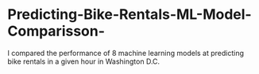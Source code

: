 # Predicting-Bike-Rentals-ML-Model-Comparisson-
I compared the performance of 8 machine learning models at predicting bike rentals in a given hour in Washington D.C.
